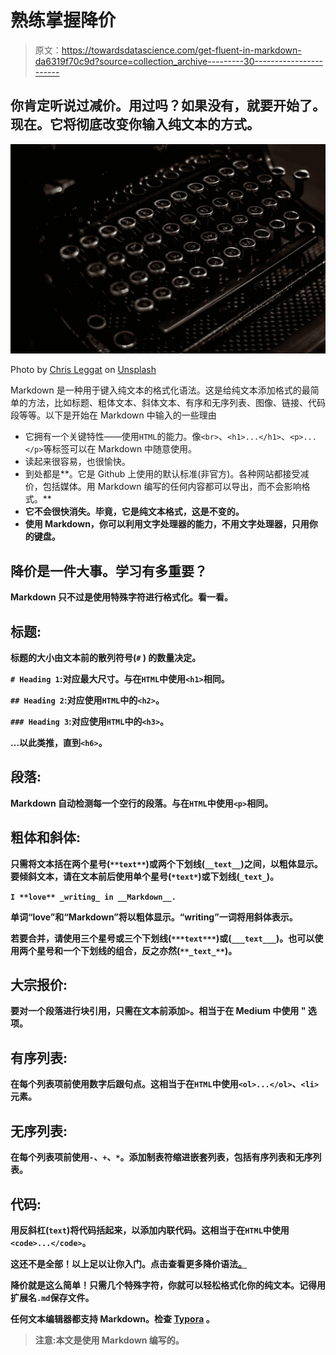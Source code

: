 # 熟练掌握降价

> 原文：<https://towardsdatascience.com/get-fluent-in-markdown-da6319f70c9d?source=collection_archive---------30----------------------->

## 你肯定听说过减价。用过吗？如果没有，就要开始了。现在。它将彻底改变你输入纯文本的方式。

![](img/1740a662d3057239e93f4edb85a97e7a.png)

Photo by [Chris Leggat](https://unsplash.com/@chris_legs?utm_source=unsplash&utm_medium=referral&utm_content=creditCopyText) on [Unsplash](https://unsplash.com/s/photos/typing?utm_source=unsplash&utm_medium=referral&utm_content=creditCopyText)

Markdown 是一种用于键入纯文本的格式化语法。这是给纯文本添加格式的最简单的方法，比如标题、粗体文本、斜体文本、有序和无序列表、图像、链接、代码段等等。以下是开始在 Markdown 中输入的一些理由

*   它拥有一个关键特性——使用`HTML`的能力。像`<br>`、`<h1>...</h1>`、`<p>...</p>`等标签可以在 Markdown 中随意使用。
*   读起来很容易，也很愉快。
*   到处都是**。它是 Github 上使用的默认标准(非官方)。各种网站都接受减价，包括媒体。用 Markdown 编写的任何内容都可以导出，而不会影响格式。**
*   **它不会很快消失。毕竟，它是纯文本格式，这是不变的。**
*   **使用 Markdown，你可以利用文字处理器的能力，不用文字处理器，只用你的键盘。**

## **降价是一件大事。学习有多重要？**

**Markdown 只不过是使用特殊字符进行格式化。看一看。**

## **标题:**

**标题的大小由文本前的散列符号(`#` ) 的数量决定。**

**`# Heading 1`:对应最大尺寸。与在`HTML`中使用`<h1>`相同。**

**`## Heading 2`:对应使用`HTML`中的`<h2>`。**

**`### Heading 3`:对应使用`HTML`中的`<h3>`。**

**…以此类推，直到`<h6>`。**

## **段落:**

**Markdown 自动检测每一个空行的段落。与在`HTML`中使用`<p>`相同。**

## **粗体和斜体:**

**只需将文本括在两个星号(`**text**`)或两个下划线(`__text__`)之间，以粗体显示。要倾斜文本，请在文本前后使用单个星号(`*text*`)或下划线(`_text_`)。**

**`I **love** _writing_ in __Markdown__.`**

**单词“love”和“Markdown”将以粗体显示。“writing”一词将用斜体表示。**

**若要合并，请使用三个星号或三个下划线(`***text***`)或(`___text___`)。也可以使用两个星号和一个下划线的组合，反之亦然(`**_text_**`)。**

## **大宗报价:**

**要对一个段落进行块引用，只需在文本前添加`>`。相当于在 Medium 中使用 **"** 选项。**

## **有序列表:**

**在每个列表项前使用数字后跟句点。这相当于在`HTML`中使用`<ol>...</ol>`、`<li>`元素。**

## **无序列表:**

**在每个列表项前使用`-`、`+`、`*`。添加制表符缩进嵌套列表，包括有序列表和无序列表。**

## **代码:**

**用反斜杠(` text `)将代码括起来，以添加内联代码。这相当于在`HTML`中使用`<code>...</code>`。**

**这还不是全部！以上足以让你入门。点击查看更多降价语法[。](https://www.markdownguide.org/basic-syntax/)**

**降价就是这么简单！只需几个特殊字符，你就可以轻松格式化你的纯文本。记得用扩展名`.md`保存文件。**

**任何文本编辑器都支持 Markdown。检查 [Typora](https://typora.io/) 。**

> **注意:本文是使用 Markdown 编写的。**